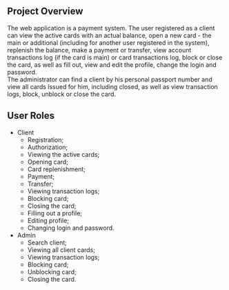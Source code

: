 ## Project Overview
The web application is a payment system.  The user registered as a client can view the active cards with an actual balance, open a new card - the main or additional 
(including for another user registered in the system), replenish the balance, make a payment or transfer, view account transactions log (if the card is main) or card 
transactions log, block or close the card, as well as fill out, view and edit the profile, change the login and password.  
The administrator can find a client by his personal passport number and view all cards issued for him, including closed, as well as view transaction logs, block, 
unblock or close the card.

## User Roles
- Client
  - Registration;
  - Authorization;
  - Viewing the active cards;
  - Opening card;
  - Card replenishment;
  - Payment;
  - Transfer;
  - Viewing transaction logs;
  - Blocking card;
  - Closing the card;
  - Filling out a profile;
  - Editing profile;
  - Changing login and password.
- Admin
  - Search client;
  - Viewing all client cards;
  - Viewing transaction logs;
  - Blocking card;
  - Unblocking card;
  - Closing the card.
